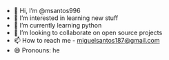 - 👋 Hi, I’m @msantos996
- 👀 I’m interested in learning new stuff
- 🌱 I’m currently learning python
- 💞️ I’m looking to collaborate on open source projects
- 📫 How to reach me - miguelsantos187@gmail.com
- 😄 Pronouns: he

<!---
msantos996/msantos996 is a ✨ special ✨ repository because its `README.md` (this file) appears on your GitHub profile.
You can click the Preview link to take a look at your changes.
--->
